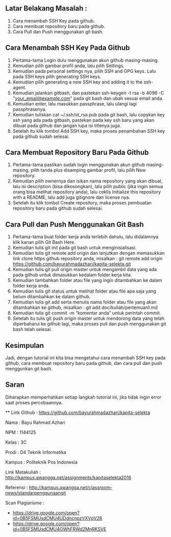 ## Latar Belakang Masalah :
1. Cara menambah SSH Key pada github.
2. Cara membuat repository baru pada github.
3. Cara Pull dan Push menggunakan git bash.

## Cara Menambah SSH Key Pada Github
1. Pertama-tama Login dulu menggunakan akun github masing-masing.
2. Kemudian pilih gambar profil anda, lalu pilih Settings.
3. Kemudian pada personal settings nya, pilih SSH and GPG keys. Lalu pada SSH keys pilih generating SSH keys.
4. Kemudian pilih generating a new SSH key and adding it to the ssh-agent.
5. Kemudian jalankan gitbash, dan pastekan ssh-keygen -t rsa -b 4096 -C "your_email@example.com" pada git bash dan ubah sesuai email anda.
6. Kemudian enter, lalu masukkan passphrase, lalu ulangi lagi passphrasenya.
7. Kemudian tuliskan cat ~/.ssh/id_rsa.pub pada git bash, lalu copykan key ssh yang ada pada gitbash, pastekan pada key ssh baru yang akan dibuat pada github dan jangan lupa isi titlenya juga.
8. Setelah itu klik tombol Add SSH key, maka proses penambahan SSH key pada github sudah selesai.

## Cara Membuat Repository Baru Pada Github
1. Pertama-tama pastikan sudah login menggunakan akun github masing-masing, pilih tanda plus disamping gambar profil, lalu pilih New repository.
2. Kemudian pilih ownernya dan isikan nama repository yang akan dibuat, lalu isi description (bisa dikosongkan), lalu pilih public (jika ingin semua orang bisa melihat repository anda), lalu ceklis Initialize this repository with a README, lalu add juga gitignore dan license nya.
3. Setelah itu klik tombol Create repository, maka proses pembuatan repository baru pada github sudah selesai.

## Cara Pull dan Push Menggunakan Git Bash
1. Pertama-tama buat folder kerja anda terlebih dahulu, lalu didalamnya klik kanan pilih Git Bash Here.
2. Kemudian tulis git init pada git bash untuk menginisialisasi.
3. Kemudian tulis git remote add origin dan lanjutkan dengan memasukkan link clone https github repository anda, misalkan : git remote add origin https://github.com/bayurahmadazhari/kapita-selekta.git
4. Kemudian tulis git pull origin master untuk mengambil data yang ada pada github untuk dimasukkan kedalam folder kerja kita.
5. Kemudian tambahkan folder atau file yang ingin ditambahkan ke dalam folder kerja anda.
6. Kemudian tulis git status untuk melihat folder atau file apa saja yang belum ditambahkan ke dalam github.
7. Kemudian tulis git add serta menulis nama folder atau file yang akan ditambahkan ke github, misalkan : git add doc/kuliah/pertemuan1.md
8. Kemudian tulis git commit -m “komentar anda” untuk perintah commit.
9. Setelah itu tulis git push origin master untuk mendorong data yang telah diperbaharui ke github lagi, maka proses pull dan push menggunakan git bash telah selesai.

## Kesimpulan
Jadi, dengan tutorial ini kita bisa mengetahui cara menambah SSH key pada github, cara membuat repository baru pada github, dan cara pull dan push menggunkan git bash.

## Saran
Diharapkan memperhatikan setiap langkah tutorial ini, jika tidak ingin error saat proses percobaannya.


** Link Github : https://github.com/bayurahmadazhari/kapita-selekta

Nama : Bayu Rahmad Azhari

NPM : 1144125

Kelas : 3C

Prodi : D4 Teknik Informatika

Kampus : Politeknik Pos Indonesia

Link Matakuliah : http://kampus.awangga.net/assignments/kapitaselekta2016

Referensi : http://kampus.awangga.net/classroom-news/standarpenggunaangit

Scan Plagiarisme :
* https://drive.google.com/open?id=0B5FSMUsdCMU4UDdncnpzVXVpV28
* https://drive.google.com/open?id=0B5FSMUsdCMU4OWhFRWd2MnRKSVE
